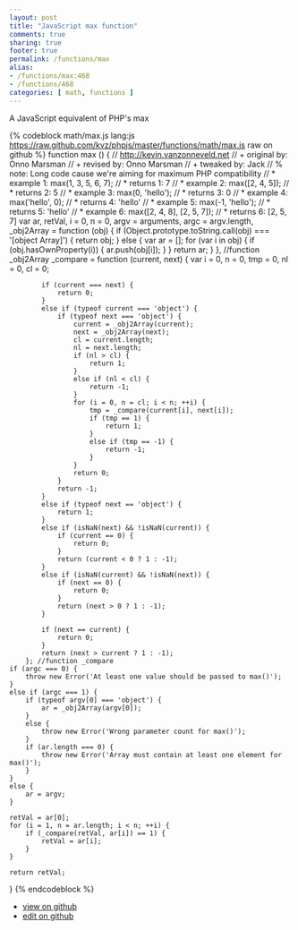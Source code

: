 ```yaml
---
layout: post
title: "JavaScript max function"
comments: true
sharing: true
footer: true
permalink: /functions/max
alias:
- /functions/max:468
- /functions/468
categories: [ math, functions ]
---
```

A JavaScript equivalent of PHP's max
<!-- more -->
{% codeblock math/max.js lang:js https://raw.github.com/kvz/phpjs/master/functions/math/max.js raw on github %}
function max () {
    // http://kevin.vanzonneveld.net
    // +   original by: Onno Marsman
    // +    revised by: Onno Marsman
    // +    tweaked by: Jack
    // %          note: Long code cause we're aiming for maximum PHP compatibility
    // *     example 1: max(1, 3, 5, 6, 7);
    // *     returns 1: 7
    // *     example 2: max([2, 4, 5]);
    // *     returns 2: 5
    // *     example 3: max(0, 'hello');
    // *     returns 3: 0
    // *     example 4: max('hello', 0);
    // *     returns 4: 'hello'
    // *     example 5: max(-1, 'hello');
    // *     returns 5: 'hello'
    // *     example 6: max([2, 4, 8], [2, 5, 7]);
    // *     returns 6: [2, 5, 7]
    var ar, retVal, i = 0,
        n = 0,
        argv = arguments,
        argc = argv.length,
        _obj2Array = function (obj) {
            if (Object.prototype.toString.call(obj) === '[object Array]') {
                return obj;
            }
            else {
                var ar = [];
                for (var i in obj) {
                    if (obj.hasOwnProperty(i)) {
                        ar.push(obj[i]);
                    }
                }
                return ar;
            }
        }, //function _obj2Array
        _compare = function (current, next) {
            var i = 0,
                n = 0,
                tmp = 0,
                nl = 0,
                cl = 0;

            if (current === next) {
                return 0;
            }
            else if (typeof current === 'object') {
                if (typeof next === 'object') {
                    current = _obj2Array(current);
                    next = _obj2Array(next);
                    cl = current.length;
                    nl = next.length;
                    if (nl > cl) {
                        return 1;
                    }
                    else if (nl < cl) {
                        return -1;
                    }
                    for (i = 0, n = cl; i < n; ++i) {
                        tmp = _compare(current[i], next[i]);
                        if (tmp == 1) {
                            return 1;
                        }
                        else if (tmp == -1) {
                            return -1;
                        }
                    }
                    return 0;
                }
                return -1;
            }
            else if (typeof next == 'object') {
                return 1;
            }
            else if (isNaN(next) && !isNaN(current)) {
                if (current == 0) {
                    return 0;
                }
                return (current < 0 ? 1 : -1);
            }
            else if (isNaN(current) && !isNaN(next)) {
                if (next == 0) {
                    return 0;
                }
                return (next > 0 ? 1 : -1);
            }

            if (next == current) {
                return 0;
            }
            return (next > current ? 1 : -1);
        }; //function _compare
    if (argc === 0) {
        throw new Error('At least one value should be passed to max()');
    }
    else if (argc === 1) {
        if (typeof argv[0] === 'object') {
            ar = _obj2Array(argv[0]);
        }
        else {
            throw new Error('Wrong parameter count for max()');
        }
        if (ar.length === 0) {
            throw new Error('Array must contain at least one element for max()');
        }
    }
    else {
        ar = argv;
    }

    retVal = ar[0];
    for (i = 1, n = ar.length; i < n; ++i) {
        if (_compare(retVal, ar[i]) == 1) {
            retVal = ar[i];
        }
    }

    return retVal;
}
{% endcodeblock %}
<ul>
 <li><a href="https://github.com/kvz/phpjs/blob/master/functions/math/max.js">view on github</a></li>
 <li><a href="https://github.com/kvz/phpjs/edit/master/functions/math/max.js">edit on github</a></li>
</ul>
